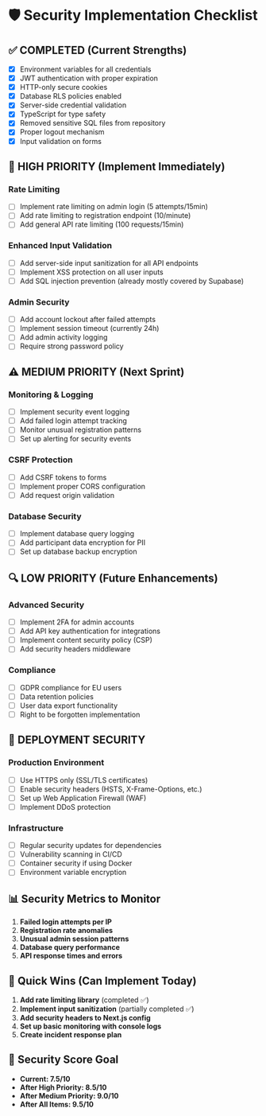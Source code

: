 # 🛡️ Security Implementation Checklist

## ✅ COMPLETED (Current Strengths)

- [x] Environment variables for all credentials
- [x] JWT authentication with proper expiration
- [x] HTTP-only secure cookies
- [x] Database RLS policies enabled
- [x] Server-side credential validation
- [x] TypeScript for type safety
- [x] Removed sensitive SQL files from repository
- [x] Proper logout mechanism
- [x] Input validation on forms

## 🚨 HIGH PRIORITY (Implement Immediately)

### Rate Limiting
- [ ] Implement rate limiting on admin login (5 attempts/15min)
- [ ] Add rate limiting to registration endpoint (10/minute)
- [ ] Add general API rate limiting (100 requests/15min)

### Enhanced Input Validation
- [ ] Add server-side input sanitization for all API endpoints
- [ ] Implement XSS protection on all user inputs
- [ ] Add SQL injection prevention (already mostly covered by Supabase)

### Admin Security
- [ ] Add account lockout after failed attempts
- [ ] Implement session timeout (currently 24h)
- [ ] Add admin activity logging
- [ ] Require strong password policy

## ⚠️ MEDIUM PRIORITY (Next Sprint)

### Monitoring & Logging
- [ ] Implement security event logging
- [ ] Add failed login attempt tracking
- [ ] Monitor unusual registration patterns
- [ ] Set up alerting for security events

### CSRF Protection
- [ ] Add CSRF tokens to forms
- [ ] Implement proper CORS configuration
- [ ] Add request origin validation

### Database Security
- [ ] Implement database query logging
- [ ] Add participant data encryption for PII
- [ ] Set up database backup encryption

## 🔍 LOW PRIORITY (Future Enhancements)

### Advanced Security
- [ ] Implement 2FA for admin accounts
- [ ] Add API key authentication for integrations
- [ ] Implement content security policy (CSP)
- [ ] Add security headers middleware

### Compliance
- [ ] GDPR compliance for EU users
- [ ] Data retention policies
- [ ] User data export functionality
- [ ] Right to be forgotten implementation

## 🚀 DEPLOYMENT SECURITY

### Production Environment
- [ ] Use HTTPS only (SSL/TLS certificates)
- [ ] Enable security headers (HSTS, X-Frame-Options, etc.)
- [ ] Set up Web Application Firewall (WAF)
- [ ] Implement DDoS protection

### Infrastructure
- [ ] Regular security updates for dependencies
- [ ] Vulnerability scanning in CI/CD
- [ ] Container security if using Docker
- [ ] Environment variable encryption

## 📊 Security Metrics to Monitor

1. **Failed login attempts per IP**
2. **Registration rate anomalies**
3. **Unusual admin session patterns**
4. **Database query performance**
5. **API response times and errors**

## 🔧 Quick Wins (Can Implement Today)

1. **Add rate limiting library** (completed ✅)
2. **Implement input sanitization** (partially completed ✅)
3. **Add security headers to Next.js config**
4. **Set up basic monitoring with console logs**
5. **Create incident response plan**

## 🎯 Security Score Goal

- **Current: 7.5/10**
- **After High Priority: 8.5/10**  
- **After Medium Priority: 9.0/10**
- **After All Items: 9.5/10**